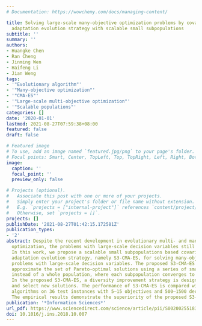 ```yaml
---
# Documentation: https://wowchemy.com/docs/managing-content/

title: Solving large-scale many-objective optimization problems by covariance matrix
  adaptation evolution strategy with scalable small subpopulations
subtitle: ''
summary: ''
authors:
- Huangke Chen
- Ran Cheng
- Jinming Wen
- Haifeng Li
- Jian Weng
tags:
- '"Evolutionary algorithm"'
- '"Many-objective optimization"'
- '"CMA-ES"'
- '"Large-scale multi-objective optimization"'
- '"Scalable populations"'
categories: []
date: '2020-01-01'
lastmod: 2021-08-27T07:59:38+08:00
featured: false
draft: false

# Featured image
# To use, add an image named `featured.jpg/png` to your page's folder.
# Focal points: Smart, Center, TopLeft, Top, TopRight, Left, Right, BottomLeft, Bottom, BottomRight.
image:
  caption: ''
  focal_point: ''
  preview_only: false

# Projects (optional).
#   Associate this post with one or more of your projects.
#   Simply enter your project's folder or file name without extension.
#   E.g. `projects = ["internal-project"]` references `content/project/deep-learning/index.md`.
#   Otherwise, set `projects = []`.
projects: []
publishDate: '2021-08-27T01:42:15.172581Z'
publication_types:
- '2'
abstract: Despite the recent development in evolutionary multi- and many-objective
  optimization, the problems with large-scale decision variables still remain challenging.
  In this work, we propose a scalable small subpopulations based covariance matrix
  adaptation evolution strategy, namely S3-CMA-ES, for solving many-objective optimization
  problems with large-scale decision variables. The proposed S3-CMA-ES attempts to
  approximate the set of Pareto-optimal solutions using a series of small subpopulations
  instead of a whole population, where each subpopulation converges to only one solution.
  In the proposed S3-CMA-ES, a diversity improvement strategy is designed to generate
  and select new solutions. The performance of S3-CMA-ES is compared with five representative
  algorithms on 36 test instances with 5–15 objectives and 500–1500 decision variables.
  The empirical results demonstrate the superiority of the proposed S3-CMA-ES.
publication: '*Information Sciences*'
url_pdf: https://www.sciencedirect.com/science/article/pii/S0020025518308041
doi: 10.1016/j.ins.2018.10.007
---
```

